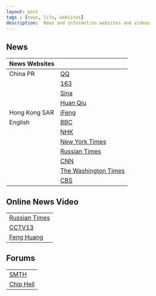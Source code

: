 ```yaml
---
layout: post
tags : [news, life, websites]
description:  News and information websites and videos
---
```


## News    

| News Websites |                                                         |   
| ------------- | :------------------------------------------------------ |   
| China PR      | [QQ](http://news.qq.com/)                               |    
|               | [163](http://news.163.com/)                             |   
|               | [Sina](http://news.sina.com.cn/)                        |   
|               | [Huan Qiu](http://www.huanqiu.com/)                     |   
| Hong Kong SAR | [iFeng](http://www.ifeng.com/)                          |   
| English       | [BBC](http://www.bbc.co.uk/news/)                       |   
|               | [NHK](http://www3.nhk.or.jp/nhkworld/)                  |   
|               | [New York Times](http://www.nytimes.com/)               |   
|               | [Russian Times](http://rt.com/)                         |   
|               | [CNN](http://edition.cnn.com/)                          |   
|               | [The Washington Times](http://www.washingtontimes.com/) |   
|               | [CBS](http://www.cbsnews.com/)                          |   

## Online News Video    

|                                                                    |   
| :----------------------------------------------------------------- |   
| [Russian Times](http://rt.com/on-air/)                             |    
| [CCTV13](http://www.fengyunzhibo.com/tv/cctv13.htm)                |   
| [Feng Huang](http://www.fengyunzhibo.com/tv/fenghuangzixun.htm)    |   

## Forums    

|                                                                  |   
| :--------------------------------------------------------------- |   
| [SMTH](http://www.newsmth.net/)                                  |    
| [Chip Hell](http://www.chiphell.com/)                            |   

